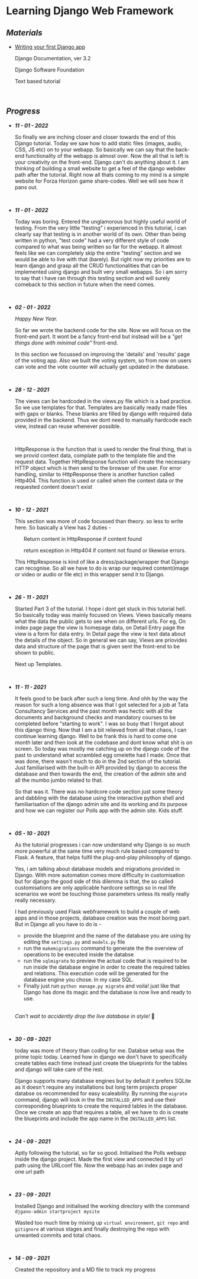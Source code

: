 <h1>Learning Django Web Framework</h1>

<strong><em><h2>Materials</h2></em></strong>
<ul>
  <li>
    <p><a href='https://docs.djangoproject.com/en/3.2/intro/tutorial01/'>Writing your first Django app</a></p>
    <p>Django Documentation, ver 3.2<p>
    <p>Django Software Foundation<p>
    <p>Text based tutorial</p>
  </li>
</ul>

<br>

<strong><em><h2>Progress</h2></em></strong>
<div>
  <ul>
    <li>
      <strong><em><p>11 - 01 - 2022</p></em></strong>
      <p>So finally we are inching closer and closer towards the end of this Django tutorial. Today we saw how to add static files (images, audio, CSS, JS etc) on to your webapp. So basically we can say that the back-end functionality of the webapp is almost over. Now the all that is left is your creativity on the front-end. Django can't do anything about it. I am thinking of building a small website to get a feel of the django webdev path after the tutorial. Right now all thats coming to my mind is a simple website for Forza Horizon game share-codes. Well we will see how it pans out.</p>
    </li>
    <br>
    <li>
      <strong><em><p>11 - 01 - 2022</p></em></strong>
      <p>Today was boring. Entered the unglamorous but highly useful world of testing. From the very little "testing" i experienced in this tutorial, i can clearly say that testing is in another world of its own. Other than being written in python, "test code" had a very different style of code compared to what was being written so far for the webapp. It almost feels like we can completely skip the entire "testing" section and we would be able to live with that (barely). But right now my priorities are to learn django and grasp all the CRUD functionalities that can be implemented using django and built very small webapps. So i am sorry to say that i have ran through this testing section and will surely comeback to this section in future when the need comes.</p>
    </li>
    <br>
    <li>
      <strong><em><p>02 - 01 - 2022</p></em></strong>
      <p><span><em>Happy New Year.</em></span></p>
      <p>So far we wrote the backend code for the site. Now we will focus on the front-end part. It wont be a fancy front-end but instead will be a <span><em>"get things done with minimal code"</em></span> front-end.</p><p>In this section we focussed on improving the 'details' and 'results' page of the voting app. Also we built the voting system, so from now on users can vote and the vote counter will actually get updated in the database.</p>
    </li>
    <br>
    <li>
      <strong><em><p>28 - 12 - 2021</p></em></strong>
      <p>The views can be hardcoded in the views.py file which is a bad practice. So we use templates for that. Templates are basically ready made files with gaps or blanks. These blanks are filled by django with required data provided in the backend. Thus we dont need to manually hardcode each view, instead can reuse whenever possible.</p>
      <br>
      <p>HttpResponse is the function that is used to render the final thing, that is we provid context data, complate path to the template file and the request data. Together HttpResponse function will create the necessary HTTP object which is then send to the browser of the user. For error handling, similar to HttpResponse there is another function called Http404. This function is used or called when the context data or the requested content doesn't exist</p>
    </li>
    <br>
    <li>
      <strong><em><p>10 - 12 - 2021</p></em></strong>
      <p>This section was more of code focussed than theory. so less to write here. So basically a View has 2 duties - <span><ul><p>Return content in HttpResponse if content found</p><p>return exception in Http404 if content not found or likewise errors.</p></ul></span>This HttpResponse is kind of like a dress/package/wrapper that Django can recognise. So all we have to do is wrap our required content(image or video or audio or file etc) in this wrapper send it to Django.</p>
    </li>
    <br>
    <li>
      <strong><em><p>26 - 11 - 2021</p></em></strong>
      <p>Started Part 3 of the tutorial. I hope i dont get stuck in this tutorial hell. So basically today was mainly focused on Views. Views basically means what the data the public gets to see when on different urls. For eg, On index page page the view is homepage data, on Detail Entry page the view is a form for data entry. In Detail page the view is text data about the details of the object. So in general we can say, Views are priovides data and structure of the page that is given sent the front-end to be shown to public.</p>
      <p>Next up Templates.</p>
    </li>
    <br>
    <li>
      <strong><em><p>11 - 11 - 2021</p></em></strong>
      <p>It feels good to be back after such a long time. And ohh by the way the reason for such a long absence was that I got selected for a job at Tata Consultancy Services and the past month was hectic with all the documents and background checks and mandatory courses to be completed before "starting to work". I was so busy that I forgot about this django thing. Now that I am a bit relieved from all that chaos, I can continue learning django. Well to be frank this is hard to come one month later and then look at the codebase and dont know what shit is on screen. So today was mostly me catching up on the django code of the past to understand what scrambled egg omelette had I made. Once that was done, there wasn't much to do in the 2nd section of the tutorial. Just familiarised with the built-in API provided by django to access the database and then towards the end, the creation of the admin site and all the mumbo jumbo related to that.</p>
      <p>So that was it. There was no hardcore code section just some theory and dabbling with the database using the interactive python shell and familiarisation of the django admin site and its working and its purpose and how we can register our Polls app with the admin site. Kids stuff.</p>
    </li>
    <br>
    <li>
      <strong><em><p>05 - 10 - 2021</p></em></strong>
      <p>As the tutorial progresses i can now understand why Django is so much more powerful at the same time very much rule based compared to Flask. A feature, that helps fulfil the plug-and-play philosophy of django.</p>
      <p>Yes, i am talking about database models and migrations provided in Django. With more automation comes more difficulty in customisation but for django the good side of this dilemma is that, the so called customisations are only applicable hardcore settings so in real life scenarios we wont be touching those parameters unless its really really really necessary.</p>
      <p>I had previously used Flask webframework to build a couple of web apps and in those projects, database creation was the most boring part. But in Django all you have to do is -</p>
      <ul>
        <li>provide the blueprint and the name of the database you are using by editing the <code>settings.py</code> and <code>models.py</code> file</li>
        <li>run the <code>makemigrations</code> command to generate the the overview of operations to be executed inside the databse</li>
        <li>run the <code>sqlmigrate</code> to preview the actual code that is required to be run inside the database engine in order to create the required tables and relations. This execution code will be generated for the database engine you chose. In my case SQL.</li>
        <li>Finally just run <code>python manage.py migrate</code> and voila! just like that Django has done its magic and the database is now live and ready to use.</li>
      </ul>
      <br>
      <p><em>Can't wait to accidently drop the live database in style! </em>🤟</p>
    </li>
    <br>
    <li>
      <strong><em><p>30 - 09 - 2021</p></em></strong>
      <p>today was more of theory than coding for me. Databse setup was the prime topic today. Learned how in django we don't have to specifically create tables each time instead just create the blueprints for the tables and django will take care of the rest.</p>
      <p>Django supports many database engines but by default it prefers SQLite as it doesn't require any installations but long term projects proper databse os recommended for easy scaleability. By running the <code>migrate</code> command, django will look in the the <code>INSTALLED_APPS</code> and use their corresponding blueprints to create the required tables in the database. Once we create an app that requires a table, all we have to do is create the blueprints and include the app name in the <code>INSTALLED_APPS</code> list.</p>
    </li>
    <br>
    <li>
      <strong><em><p>24 - 09 - 2021</p></em></strong>
      <p>Aptly following the tutorial, so far so good. Initialised the Polls webapp inside the django project. Made the first view and connected it by url path using the URLconf file. Now the webapp has an index page and one url path</p>
    </li>
    <br>
    <li>
      <strong><em><p>23 - 09 - 2021</p></em></strong>
      <p>Installed Django and initialised the working directory with the command <code>djgano-admin startproject mysite</code></p>
      <p>Wasted too much time by mixing up <code>virtual environment</code>, <code>git repo</code> and <code>gitignore</code> at various stages and finally destroying the repo with unwanted commits and total chaos.</p>
    </li>
    <br>
    <li>
      <strong><em><p>14 - 09 - 2021</p></em></strong>
      <p>Created the repository and a MD file to track my progress</p>
    </li>
  </ul>
</div>